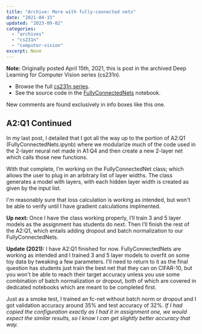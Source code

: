 ```yaml
---
title: "Archive: More with fully-connected nets"
date: "2021-04-15"
updated: "2023-09-02"
categories:
  - "archives"
  - "cs231n"
  - "computer-vision"
excerpt: None
---
```


<script>
    import Info from '$lib/components/Info.svelte'
    import Katex from '$lib/components/Katex.svelte'
</script>

<Info>

**Note:** Originally posted April 15th, 2021, this is post <Katex math="5/20"/> in the archived Deep Learning for Computer Vision series (cs231n).
* Browse the full [cs231n series](/blog/category/cs231n).
* See the source code in the [FullyConnectedNets](https://github.com/pgiardiniere/cs231n/blob/main/assignment2/FullyConnectedNets.ipynb) notebook.

New comments are found exclusively in info boxes like this one.

</Info>

## A2:Q1 Continued

In my last post, I detailed that I got all the way up to the portion of A2:Q1 (FullyConnectedNets.ipynb) where we modularize much of the code used in the 2-layer neural net made in A1:Q4 and then create a new 2-layer net which calls those new functions.

With that complete, I’m working on the FullyConnectedNet class; which allows the user to plug in an arbitrary list of <Katex math="N"/> layer widths. The class generates a model with <Katex math="N+1"/> layers, with each hidden layer width is created as given by the input list.

I'm reasonably sure that loss calculation is working as intended, but won't be able to verify until I have gradient calculations implmented.

**Up next:** Once I have the class working properly, I’ll train 3 and 5 layer models as the assignment has students do next.  Then I’ll finish the rest of the A2:Q1, which entails adding dropout and batch normalization to our FullyConnectedNets.

**Update (2021):** I have A2:Q1 finished for now. FullyConnectedNets are working as intended and I trained 3 and 5 layer models to overfit on some toy data by tweaking a few parameters. I'll need to return to it as the final question has students just train the best net that they can on CIFAR-10, but you won't be able to reach their target accuracy unless you use some combination of batch normalization or dropout, both of which are covered in dedicated notebooks which are meant to be completed first.

Just as a smoke test, I trained an fc-net without batch norm or dropout and I got validation accuracy around 35% and test accuracy of 32%. *If I had copied the configuration exactly as I had it in assignment one, we would expect the similar results, so I know I can get slightly better accuracy that way.*
